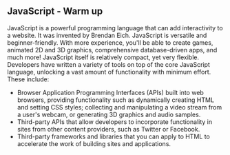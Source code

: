 ## JavaScript - Warm up

JavaScript is a powerful programming language that can add interactivity to a website. It was invented by Brendan Eich.
JavaScript is versatile and beginner-friendly. With more experience, you'll be able to create games, animated 2D and 3D graphics, comprehensive database-driven apps, and much more!
JavaScript itself is relatively compact, yet very flexible. Developers have written a variety of tools on top of the core JavaScript language, unlocking a vast amount of functionality with minimum effort. These include:

- Browser Application Programming Interfaces (APIs) built into web browsers, providing functionality such as dynamically creating HTML and setting CSS styles; collecting and manipulating a video stream from a user's webcam, or generating 3D graphics and audio samples.
- Third-party APIs that allow developers to incorporate functionality in sites from other content providers, such as Twitter or Facebook.
- Third-party frameworks and libraries that you can apply to HTML to accelerate the work of building sites and applications.
